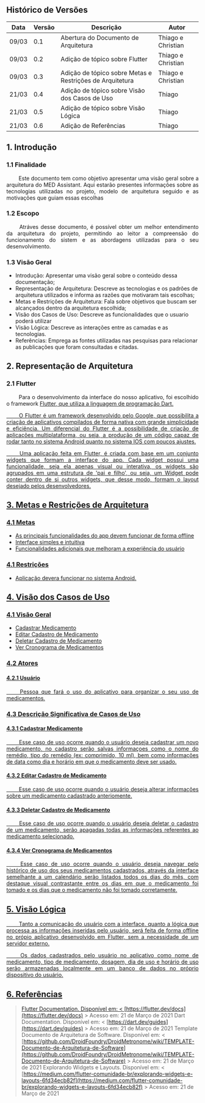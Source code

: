 ## Histórico de Versões
Data|Versão|Descrição|Autor
-|-|-|-
09/03|0.1|Abertura do Documento de Arquitetura|Thiago e Christian|
09/03|0.2|Adição de tópico sobre Flutter|Thiago e Christian|
09/03|0.3|Adição de tópico sobre Metas e Restrições de Arquitetura|Thiago e Christian|
21/03|0.4|Adição de tópico sobre Visão dos Casos de Uso|Thiago|
21/03|0.5|Adição de tópico sobre Visão Lógica|Thiago|
21/03|0.6|Adição de Referências|Thiago|


## 1. Introdução
### 1.1 Finalidade
<p align = "justify"> &emsp;&emsp; Este documento tem como objetivo apresentar uma visão geral sobre a arquitetura do MED Assistant. Aqui estarão presentes informações sobre as tecnologias utilizadas no projeto, modelo de arquitetura seguido e as motivações que guiam essas escolhas </p>

### 1.2 Escopo
<p align = "justify"> &emsp;&emsp; Atráves desse documento, é possível obter um melhor entendimento da arquitetura do projeto, permitindo ao leitor a compreensão do funcionamento do sistem e as abordagens utilizadas para o seu desenvolvimento.</p>

### 1.3 Visão Geral
* Introdução: Apresentar uma visão geral sobre o conteúdo dessa documentação;
* Representação de Arquitetura: Descreve as tecnologias e os padrões de arquitetura utilizados e informa as razões que motivaram tais escolhas;
* Metas e Restrições de Arquitetura: Fala sobre objetivos que buscam ser alcançados dentro da arquitetura escolhida;
* Visão dos Casos de Uso: Descreve as funcionalidades que o usuario poderá utilizar
* Visão Lógica: Descreve as interações entre as camadas e as tecnologias.
* Referências: Emprega as fontes utilizadas nas pesquisas para relacionar as publicações que foram consultadas e citadas.

## 2. Representação de Arquitetura
### 2.1 Flutter
<p align = "justify"> &emsp;&emsp; Para o desenvolvimento da interface do nosso aplicativo, foi escolhido o framework <a href="https://flutter.dev/">Flutter, que utiliza a linguagem de programação <a href="https://dart.dev/">Dart.</p>

<p align = "justify"> &emsp;&emsp; O <a href="https://flutter.dev/">Flutter é um framework desenvolvido pelo Google, que possibilita a criação de aplicativos compilados de forma nativa com grande simplicidade e eficiência. Um diferencial do Flutter é a possibilidade de criação de aplicações multiplataforma, ou seja, a produção de um código capaz de rodar tanto no sistema Android quanto no sistema IOS com poucos ajustes.</p>

<p align = "justify"> &emsp;&emsp; Uma aplicação feita em <a href="https://flutter.dev/">Flutter, é criada com base em um conjunto widgets que formam a interface do app. Cada widget possui uma funcionalidade, seja ela apenas visual ou interativa, os widgets são agrupados em uma estrutura de 'pai e filho', ou seja, um Widget pode conter dentro de si outros widgets, que desse modo, formam o layout desejado pelos desenvolvedores.</p>

## 3. Metas e Restrições de Arquitetura
### 4.1 Metas
* As principais funcionalidades do app devem funcionar de forma offline
* Interface simples e intuitiva
* Funcionalidades adicionais que melhoram a experiência do usuário

### 4.1 Restrições
* Aplicação devera funcionar no sistema Android.

## 4. Visão dos Casos de Uso
### 4.1 Visão Geral
* Cadastrar Medicamento
* Editar Cadastro de Medicamento
* Deletar Cadastro de Medicamento
* Ver Cronograma de Medicamentos

### 4.2 Atores
#### 4.2.1 Usuário
<p align = "justify">&emsp;&emsp; Pessoa que fará o uso do aplicativo para organizar o seu uso de medicamentos.</p>

### 4.3 Descrição Significativa de Casos de Uso
#### 4.3.1 Cadastrar Medicamento
<p align = "justify">&emsp;&emsp; Esse caso de uso ocorre quando o usuário deseja cadastrar um novo medicamento, no cadastro serão salvas informaçoes como o nome do remédio, tipo do remédio (ex: comprimido, 10 ml), bem como informações de data como dia e horário em que o medicamento deve ser usado.</p>

#### 4.3.2 Editar Cadastro de Medicamento
<p align = "justify">&emsp;&emsp; Esse caso de uso ocorre quando o usuário deseja alterar informações sobre um medicamento cadastrado anteriomente.</p>

#### 4.3.3 Deletar Cadastro de Medicamento
<p align = "justify">&emsp;&emsp; Esse caso de uso ocorre quando o usuário deseja deletar o cadastro de um medicamento, serão apagadas todas as informações referentes ao medicamento selecionado.</p>

#### 4.3.4 Ver Cronograma de Medicamentos
<p align = "justify">&emsp;&emsp; Esse caso de uso ocorre quando o usuário deseja navegar pelo histórico de uso dos seus medicamentos cadastrados, através da interface semelhante a um calendário serão listados todos os dias do mês, com destaque visual contrastante entre os dias em que o medicamento foi tomado e os dias que o medicamento não foi tomado corretamente.</p>

## 5. Visão Lógica
<p align = "justify">&emsp;&emsp; Tanto a comunicação do usuário com a interface, quanto a lógica que processa as informações inseridas pelo usuário, será feita de forma offline no própio aplicativo desenvolvido em Flutter, sem a necessidade de um servidor externo.</p>

<p align = "justify">&emsp;&emsp; Os dados cadastrados pelo usuário no aplicativo como nome de medicamento, tipo de medicamento, dosagem, dia de uso e horário de uso serão armazenadas localmente em um banco de dados no próprio dispositivo do usuário.</p>

## 6. Referências
> Flutter Documentation. Disponível em: < [https://flutter.dev/docs](https://flutter.dev/docs) > Acesso em: 21 de Março de 2021
> Dart Documentation. Disponível em: < [https://dart.dev/guides](https://dart.dev/guides) > Acesso em: 21 de Março de 2021
> Template Documento de Arquitetura de Software. Disponível em: < [https://github.com/DroidFoundry/DroidMetronome/wiki/TEMPLATE-Documento-de-Arquitetura-de-Software](https://github.com/DroidFoundry/DroidMetronome/wiki/TEMPLATE-Documento-de-Arquitetura-de-Software) > Acesso em: 21 de Março de 2021
> Explorando Widgets e Layouts. Disponível em: < [https://medium.com/flutter-comunidade-br/explorando-widgets-e-layouts-6fd34ecb82f](https://medium.com/flutter-comunidade-br/explorando-widgets-e-layouts-6fd34ecb82f) > Acesso em: 21 de Março de 2021